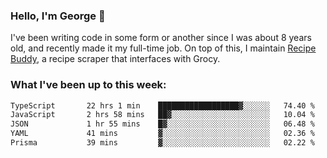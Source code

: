 ### Hello, I'm George 👋

I've been writing code in some form or another since I was about 8 years old, and recently made it my full-time job. On top of this, I maintain [Recipe Buddy](https://github.com/georgegebbett/recipe-buddy), a recipe scraper that interfaces with Grocy.  

<!--
**georgegebbett/georgegebbett** is a ✨ _special_ ✨ repository because its `README.md` (this file) appears on your GitHub profile.

Here are some ideas to get you started:

- 🔭 I’m currently working on ...
- 🌱 I’m currently learning ...
- 👯 I’m looking to collaborate on ...
- 🤔 I’m looking for help with ...
- 💬 Ask me about ...
- 📫 How to reach me: ...
- 😄 Pronouns: ...
- ⚡ Fun fact: ...
-->

### What I've been up to this week:
<!--START_SECTION:waka-->

```txt
TypeScript       22 hrs 1 min    ██████████████████▓░░░░░░   74.40 %
JavaScript       2 hrs 58 mins   ██▓░░░░░░░░░░░░░░░░░░░░░░   10.04 %
JSON             1 hr 55 mins    █▓░░░░░░░░░░░░░░░░░░░░░░░   06.48 %
YAML             41 mins         ▓░░░░░░░░░░░░░░░░░░░░░░░░   02.36 %
Prisma           39 mins         ▓░░░░░░░░░░░░░░░░░░░░░░░░   02.22 %
```

<!--END_SECTION:waka-->
